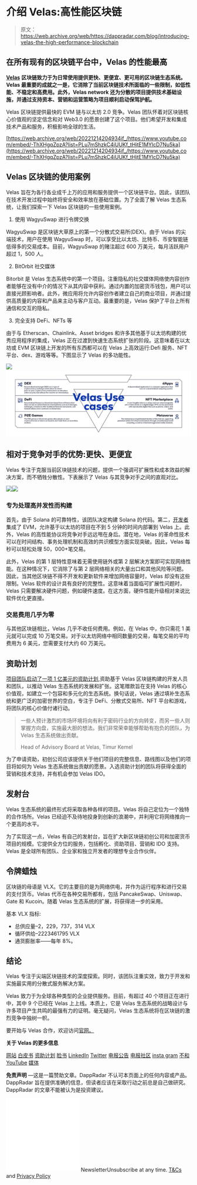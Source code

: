 # 介绍 Velas:高性能区块链

> 原文：<https://web.archive.org/web/https://dappradar.com/blog/introducing-velas-the-high-performance-blockchain>

## 在所有现有的区块链平台中，Velas 的性能最高

[**Velas**](https://web.archive.org/web/20221214204934/https://velas.com/?utm_source=dappradar&utm_medium=about_velas) **区块链致力于为日常使用提供更快、更便宜、更可用的区块链生态系统。Velas 最重要的成就之一是，它消除了当前区块链技术所面临的一些限制，如低性能、不稳定和高费用。此外，Velas network 还为分散的项目提供技术基础设施，并通过支持资本、营销和运营策略为项目顺利启动保驾护航。**

Velas 区块链提供最快的 EVM 链与以太坊 2.0 竞争。Velas 团队怀着对区块链核心价值观的坚定信念和对 Web3.0 的愿景创建了这个项目。他们希望开发和集成技术产品和服务，积极影响全球的生活。

[https://web.archive.org/web/20221214204934if_/https://www.youtube.com/embed/-ThXHgqZpzA?list=PLu7mShzkC4iUUKf_tHjtE1MYlcD7Nu5ka](https://web.archive.org/web/20221214204934if_/https://www.youtube.com/embed/-ThXHgqZpzA?list=PLu7mShzkC4iUUKf_tHjtE1MYlcD7Nu5ka)

## Velas 区块链的使用案例

Velas 旨在为各行各业成千上万的应用和服务提供一个区块链平台。因此，该团队在技术开发过程中始终将安全和效率放在基础位置。为了全面了解 Velas 生态系统，让我们探索一下 Velas 区块链的一些使用案例。

1.  使用 WagyuSwap 进行令牌交换

WagyuSwap 是区块链大草原上的第一个分散式交易所(DEX)。由于 Velas 的尖端技术，用户在使用 WagyuSwap 时，可以享受比以太坊、比特币、币安智能链低得多的交易成本。目前，WagyuSwap 的赌注超过 600 万美元，每月活跃用户超过 1，500 人。

2.  BitOrbit 社交媒体

Bitоrbit 是 Velas 生态系统中的第一个项目。注重隐私的社交媒体网络使内容创作者能够在没有中介的情况下从其内容中获利。通过内置的加密货币钱包，用户可以直接光顾影响者。此外，微应用将允许内容创作者建立自己的商业项目，并通过提供高质量的内容和产品来主动与客户互动。最重要的是，Velas 保护了平台上所有通信和交互的隐私。

3.  完全支持 DeFi、NFTs 等

由于与 Etherscan、Chainlink、Asset bridges 和许多其他基于以太坊构建的优秀应用程序的集成，Velas 正在过渡到快速生态系统扩张的阶段。这意味着在以太坊或 EVM 区块链上开发的所有东西都可以在 Velas 上高效运行:Defi 服务、NFT 平台、dex、游戏等等。下图显示了 Velas 的多功能性。

![](img/1731f5278a55dd786ea7bac510166d22.png)![](img/704ea48fa7f05dc74ebfcc893d41bc01.png)

## 相对于竞争对手的优势:更快、更便宜

Velas 专注于克服当前区块链技术的问题，提供一个强调可扩展性和成本效益的解决方案，而不牺牲分散性。下表展示了 Velas 与其竞争对手之间的直观对比。

![](img/61a0166bf18cc934f0b4ed6bda46fea8.png)![](img/a7cba5edc14b136560495936766b2000.png)

### 专为处理高并发性而构建

首先，由于 Solana 的可靠特性，该团队决定构建 Solana 的代码。第二，[开发者](https://web.archive.org/web/20221214204934/https://docs.velas.com/?utm_source=dappradar&utm_medium=about_velas)集成了 EVM，允许基于以太坊的项目在不到 5 分钟的时间内部署到 Velas 上。此外，Velas 的高性能协议将竞争对手远远甩在身后。潜在地，Velas 的革命性技术可以在时间结构、事务处理机制和高效的共识模型方面实现突破。因此，Velas 每秒可以轻松处理 50，000+笔交易。

此外，Velas 的第 1 层特性意味着无需使用链外或第 2 层解决方案即可实现网络性能。在这种情况下，它消除了与第 2 层网络相关的大量出口和其他风险等问题。因此，当其他区块链不得不开发和更新软件来增加网络容量时，Velas 却没有这些限制。Velas 软件的设计具有良好的完整性。这意味着当面临可扩展性问题时，Velas 只需要解决硬件问题，例如硬件速度。在这方面，硬件性能升级相对来说比软件优化更直接。

### 交易费用几乎为零

与其他区块链相比，Velas 几乎不收任何费用。例如，在 Velas 中，你只需花 1 美元就可以完成 10 万笔交易。对于以太坊网络中相同数量的交易，每笔交易的平均费用为 6 美元，您需要支付大约 60 万美元。

## 资助计划

[项目团队启动了一项 1 亿美元的资助计划](https://web.archive.org/web/20221214204934/https://docs.velas.com/grants/?utm_source=dappradar&utm_medium=about_velas),资助基于 Velas 区块链构建的开发人员和团队，以推动 Velas 生态系统的发展和扩张。这笔赠款旨在支持 Velas 的核心价值观，如建立一个包容和多元化的生态系统。换句话说，Velas 通过填补生态系统和更广泛的加密世界的空白，专注于 DeFi、分散式交易所、NFT 平台和游戏，将团队的核心价值付诸行动。

> 一些人预计激烈的市场环境将向有利于密码行业的方向转变，而另一些人则掌握方向盘，实施最大胆的想法。我们非常荣幸能够帮助有抱负的团队，为 Velas 生态系统做出贡献。
> 
> Head of Advisory Board at Velas, Timur Kemel

为了申请资助，初创公司应该提供关于他们项目的完整信息、路线图以及他们的项目将如何为 Velas 生态系统做出贡献的愿景。入选资助计划的团队将获得全面的营销和技术支持，并有机会参加 Velas IDO。

## 发射台

Velas 生态系统的最终形式将采取各种各样的项目。Velas 将自己定位为一个独特的合作场所。Velas 已经迫不及待地投身到创新的浪潮中，并利用它将网络推向一个更高的水平。

为了实现这一点，Velas 有自己的发射台，旨在扩大新区块链初创公司和加密货币项目的规模。它提供全方位的服务，包括孵化、资助项目、营销和 IDO 支持。Velas 是全球所有团队、企业家和独立开发者的理想专业合作伙伴。

## 令牌蜡烛

区块链的母语是 VLX。它的主要目的是为网络供电，并作为运行程序和进行交易的支付货币。Velas 代币在各种交易所都有，包括 PancakeSwap、Uniswap、Gate 和 Kucoin。随着 Velas 生态系统的扩展，将获得进一步的采用。

基本 VLX 指标:

*   总供应量–2，229，737，314 VLX
*   循环供给–2223461795 VLX
*   通货膨胀率——每年 8%。

## 结论

Velas 专注于尖端区块链技术的深度探索。同时，该团队注重实效，致力于开发和实施最实用的分散式服务解决方案。

Velas 致力于为全球各种类型的企业提供服务。目前，有超过 40 个项目正在进行中，其中 9 个已经在 Velas 上上线。本质上，它是 Velas 生态系统的战略设计与许多项目产生共鸣的最强有力的证明。毫无疑问，Velas 生态系统将在区块链的激烈竞争中独树一帜。

要开始与 Velas 合作，欢迎访问[官网。](https://web.archive.org/web/20221214204934/https://velas.com/?utm_source=dappradar&utm_medium=about_velas)

**关于 Velas 的更多信息**

[网站](https://web.archive.org/web/20221214204934/https://velas.com/?utm_source=dappradar&utm_medium=about_velas)
[白皮书](https://web.archive.org/web/20221214204934/https://velas.com/pdf/whitepaper.pdf)
[资助计划](https://web.archive.org/web/20221214204934/https://docs.velas.com/grants/?utm_source=dappradar&utm_medium=about_velas)
[脸书](https://web.archive.org/web/20221214204934/https://www.facebook.com/velasblockchain)
[LinkedIn](https://web.archive.org/web/20221214204934/https://www.linkedin.com/company/velas-ag)
[Twitter](https://web.archive.org/web/20221214204934/https://twitter.com/VelasBlockchain)
[电报公告](https://web.archive.org/web/20221214204934/https://t.me/VelasOfficial)
[电报社区](https://web.archive.org/web/20221214204934/https://t.me/velascommunity)
[insta gram](https://web.archive.org/web/20221214204934/http://instagram.com/velas.blockchain)
[不和](https://web.archive.org/web/20221214204934/https://discord.gg/CTcKpPc) [YouTube](https://web.archive.org/web/20221214204934/https://youtube.com/c/VelasOfficial)
[媒体](https://web.archive.org/web/20221214204934/https://velasblockchain.medium.com/)

**免责声明** —这是一篇赞助文章。DappRadar 不认可本页面上的任何内容或产品。DappRadar 旨在提供准确的信息，但读者应该在采取行动之前总是自己做研究。DappRadar 的文章不能被认为是投资建议。

![](img/6d5a4a2d609c56e1a5771717e54ba759.png) NewsletterUnsubscribe at any time. [T&Cs](https://web.archive.org/web/20221214204934/https://dappradar.com/terms) and [Privacy Policy](https://web.archive.org/web/20221214204934/https://dappradar.com/privacy-policy)